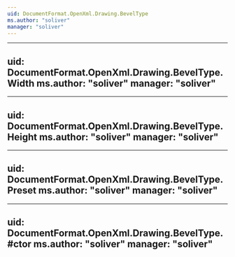 ```yaml
---
uid: DocumentFormat.OpenXml.Drawing.BevelType
ms.author: "soliver"
manager: "soliver"
---
```


---
uid: DocumentFormat.OpenXml.Drawing.BevelType.Width
ms.author: "soliver"
manager: "soliver"
---

---
uid: DocumentFormat.OpenXml.Drawing.BevelType.Height
ms.author: "soliver"
manager: "soliver"
---

---
uid: DocumentFormat.OpenXml.Drawing.BevelType.Preset
ms.author: "soliver"
manager: "soliver"
---

---
uid: DocumentFormat.OpenXml.Drawing.BevelType.#ctor
ms.author: "soliver"
manager: "soliver"
---
